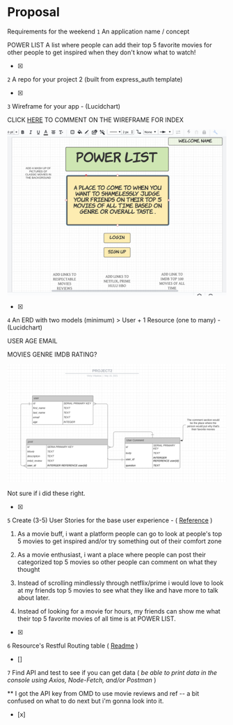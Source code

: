 # Proposal
Requirements for the weekend
`1` An application name / concept 

POWER LIST 
A list where people can add their top 5 favorite movies for other people to get inspired when they don't know what to watch!

- [x]

`2` A repo for your project 2 (built from express_auth template)

- [x]

`3` Wireframe for your app - (Lucidchart)

CLICK [HERE](https://lucid.app/lucidchart/invitations/accept/inv_dadd07cb-661c-486b-b8c4-e272bc0d5908?viewport_loc=-525%2C-8%2C2798%2C1300%2C0_0) TO COMMENT ON THE WIREFRAME FOR INDEX

![HOME PAGE](INDEX.PNG)

- [X]

`4` An ERD with two models (minimum) > User + 1 Resource (one to many) - (Lucidchart)

USER
AGE 
EMAIL

MOVIES
GENRE
IMDB RATING? 


![ERD](project2ERD.png)

Not sure if i did these right. 

- [X]

`5` Create (3-5) User Stories for the base user experience - ( [Reference](https://revelry.co/resources/development/user-stories-that-dont-suck/) )

1. As a movie buff, i want a platform people can go to look at people's top 5 movies to get inspired and/or try something out of their comfort zone

2. As a movie enthusiast, i want a place where people can post their categorized top 5 movies so other people can comment on what they thought 


3. Instead of scrolling mindlessly through netflix/prime i would love to look at my friends top 5 movies to see what they like and have more to talk about later.


4. Instead of looking for a movie for hours, my friends can show me what their top 5 favorite movies of all time is at POWER LIST.


- [X]


`6` Resource's Restful Routing table ( [Readme](https://romebell.gitbook.io/sei-412/node-express/00readme-1/01intro-to-express/00readme#restful-routing) )

- []

`7` Find API and test to see if you can get data ( *be able to print data in the console using Axios, Node-Fetch, and/or Postman* )

** I got the API key from OMD to use movie reviews and ref -- a bit confused on what to do next but i'm gonna look into it. 
- [x]